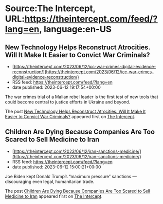 # Source:The Intercept, URL:https://theintercept.com/feed/?lang=en, language:en-US

## New Technology Helps Reconstruct Atrocities. Will It Make It Easier to Convict War Criminals?
 - [https://theintercept.com/2023/06/12/icc-war-crimes-digital-evidence-reconstruction/](https://theintercept.com/2023/06/12/icc-war-crimes-digital-evidence-reconstruction/)
 - RSS feed: https://theintercept.com/feed/?lang=en
 - date published: 2023-06-12 19:17:54+00:00

<p>The war crimes trial of a Malian rebel leader is the first test of new tools that could become central to justice efforts in Ukraine and beyond.</p>
<p>The post <a href="https://theintercept.com/2023/06/12/icc-war-crimes-digital-evidence-reconstruction/" rel="nofollow">New Technology Helps Reconstruct Atrocities. Will It Make It Easier to Convict War Criminals?</a> appeared first on <a href="https://theintercept.com" rel="nofollow">The Intercept</a>.</p>

## Children Are Dying Because Companies Are Too Scared to Sell Medicine to Iran
 - [https://theintercept.com/2023/06/12/iran-sanctions-medicine/](https://theintercept.com/2023/06/12/iran-sanctions-medicine/)
 - RSS feed: https://theintercept.com/feed/?lang=en
 - date published: 2023-06-12 15:00:21+00:00

<p>Joe Biden kept Donald Trump’s “maximum pressure” sanctions — discouraging even legal, humanitarian trade.</p>
<p>The post <a href="https://theintercept.com/2023/06/12/iran-sanctions-medicine/" rel="nofollow">Children Are Dying Because Companies Are Too Scared to Sell Medicine to Iran</a> appeared first on <a href="https://theintercept.com" rel="nofollow">The Intercept</a>.</p>

